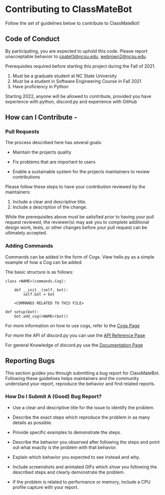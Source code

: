 # Contributing to ClassMateBot

Follow the set of guidelines below to contribute to ClassMateBot!

## Code of Conduct

By participating, you are expected to uphold this code. Please report unacceptable behavior to cpatel3@ncsu.edu, webrown2@ncsu.edu.

Prerequisites required before starting this project during the Fall of 2021.

1. Must be a graduate student at NC State University
2. Must be a student in Software Engineering Course in Fall 2021
3. Have proficiency in Python

Starting 2022, anyone will be allowed to contribute, provided you have experience with python, discord.py and experience with GitHub

## How can I Contribute -

### Pull Requests

The process described here has several goals:

- Maintain the projects quality

- Fix problems that are important to users

- Enable a sustainable system for the projects maintainers to review contributions

Please follow these steps to have your contribution reviewed by the maintainers:

1. Include a clear and descriptive title.
2. Include a description of the change.

While the prerequisites above must be satisfied prior to having your pull request reviewed, the reviewer(s) may ask you to complete additional design work, tests, or other changes before your pull request can be ultimately accepted.

### Adding Commands
 Commands can be added in the form of Cogs. View hello.py as a simple example of how a Cog can be added.

The basic structure is as follows:

```
class <NAME>(commands.Cog):

    def __init__(self, bot):
        self.bot = bot
        
    <COMMANDS RELATED TO THIS FILE>
    
def setup(bot):
    bot.add_cog(<NAME>(bot))
```
For more information on how to use cogs, refer to the [Cogs Page](https://discordpy.readthedocs.io/en/stable/ext/commands/cogs.html)

For more the API of discord.py you can use the [API Reference Page](https://discordpy.readthedocs.io/en/stable/api.html)

For general Knowledge of discord.py use the [Documentation Page](https://discordpy.readthedocs.io/en/latest/index.html)
## Reporting Bugs

This section guides you through submitting a bug report for ClassMateBot. 
Following these guidelines helps maintainers and the community understand your report, reproduce the behavior and find related reports.

### How Do I Submit A (Good) Bug Report?

- Use a clear and descriptive title for the issue to identify the problem.

- Describe the exact steps which reproduce the problem in as many details as possible.

- Provide specific examples to demonstrate the steps. 

- Describe the behavior you observed after following the steps and point out what exactly is the problem with that behavior.

- Explain which behavior you expected to see instead and why.

- Include screenshots and animated GIFs which show you following the described steps and clearly demonstrate the problem. 

- If the problem is related to performance or memory, include a CPU profile capture with your report.

